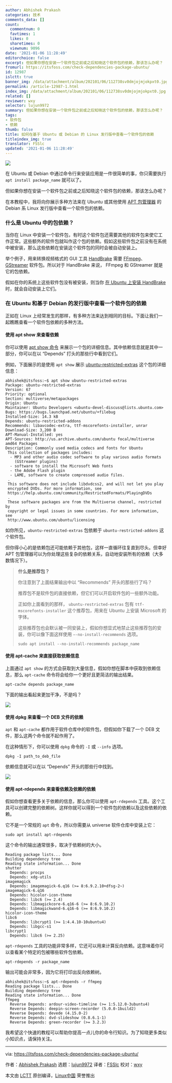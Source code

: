 ```yaml
---
author: Abhishek Prakash
categories: 技术
comments_data: []
count:
  commentnum: 0
  favtimes: 1
  likes: 0
  sharetimes: 0
  viewnum: 9096
date: '2021-01-06 11:28:49'
editorchoice: false
excerpt: 但如果你想在安装一个软件包之前或之后知晓这个软件包的依赖，那该怎么办呢？
fromurl: https://itsfoss.com/check-dependencies-package-ubuntu/
id: 12987
islctt: true
banner_img: /data/attachment/album/202101/06/112738sv0dmjojmjokpxt0.jpg
permalink: /article-12987-1.html
index_img: /data/attachment/album/202101/06/112738sv0dmjojmjokpxt0.jpg.thumb.jpg
related: []
reviewer: wxy
selector: lujun9972
summary: 但如果你想在安装一个软件包之前或之后知晓这个软件包的依赖，那该怎么办呢？
tags:
- 软件包
- 依赖
thumb: false
title: 如何在基于 Ubuntu 或 Debian 的 Linux 发行版中查看一个软件包的依赖
titleindex_img: true
translator: FSSlc
updated: '2021-01-06 11:28:49'
---
```


![](/data/attachment/album/202101/06/112738sv0dmjojmjokpxt0.jpg)


在 Ubuntu 或 Debian 中通过命令行来安装应用是一件很简单的事，你只需要执行 `apt install package_name` 就可以了。


但如果你想在安装一个软件包之前或之后知晓这个软件包的依赖，那该怎么办呢？


在本教程中，我将向你展示多种方法来在 Ubuntu 或其他使用 [APT 包管理器](https://wiki.debian.org/Apt) 的 Debian 系 Linux 发行版中查看一个软件包的依赖。


### 什么是 Ubuntu 中的包依赖？


当你在 Linux 中安装一个软件包，有时这个软件包还需要其他的软件包来使它工作正常。这些额外的软件包就叫作这个包的依赖。假如这些软件包之前没有在系统中被安装，那么这些依赖在安装这个软件包的同时会被自动安装上。


举个例子，用来转换视频格式的 GUI 工具 [HandBrake](https://itsfoss.com/handbrake/) 需要 [FFmpeg](https://ffmpeg.org/)、[GStreamer](https://gstreamer.freedesktop.org/) 软件包。所以对于 HandBrake 来说， FFmpeg 和 GStreamer 就是它的包依赖。


假如在你的系统上这些软件包没有被安装，则当你 [在 Ubuntu 上安装 HandBrake](https://itsfoss.com/install-handbrake-ubuntu/) 时，就会自动安装上它们。


### 在 Ubuntu 和基于 Debian 的发行版中查看一个软件包的依赖


正如在 Linux 上经常发生的那样，有多种方法来达到相同的目标。下面让我们一起瞧瞧查看一个软件包依赖的多种方法。


#### 使用 apt show 来查看依赖


你可以使用 [apt show 命令](https://itsfoss.com/apt-search-command/) 来展示一个包的详细信息。其中依赖信息就是其中一部分，你可以在以 “Depends” 打头的那些行中看到它们。


例如，下面展示的是使用 `apt show` 展示 [ubuntu-restricted-extras](https://itsfoss.com/install-media-codecs-ubuntu/) 这个包的详细信息：



```
abhishek@itsfoss:~$ apt show ubuntu-restricted-extras 
Package: ubuntu-restricted-extras
Version: 67
Priority: optional
Section: multiverse/metapackages
Origin: Ubuntu
Maintainer: Ubuntu Developers <ubuntu-devel-discuss@lists.ubuntu.com>
Bugs: https://bugs.launchpad.net/ubuntu/+filebug
Installed-Size: 14.3 kB
Depends: ubuntu-restricted-addons
Recommends: libavcodec-extra, ttf-mscorefonts-installer, unrar
Download-Size: 3,200 B
APT-Manual-Installed: yes
APT-Sources: http://us.archive.ubuntu.com/ubuntu focal/multiverse amd64 Packages
Description: Commonly used media codecs and fonts for Ubuntu
 This collection of packages includes:
  - MP3 and other audio codec software to play various audio formats
    (GStreamer plugins)
  - software to install the Microsoft Web fonts
  - the Adobe Flash plugin
  - LAME, software to create compressed audio files.
 .
 This software does not include libdvdcss2, and will not let you play
 encrypted DVDs. For more information, see
 https://help.ubuntu.com/community/RestrictedFormats/PlayingDVDs
 .
 These software packages are from the Multiverse channel, restricted by
 copyright or legal issues in some countries. For more information, see
 http://www.ubuntu.com/ubuntu/licensing

```

如你所见，`ubuntu-restricted-extras` 包依赖于 `ubuntu-restricted-addons` 这个软件包。


但你得小心的是依赖包还可能依赖于其他包，这样一直循环往复直到尽头。但幸好 APT 包管理器可以为你处理这些复杂的依赖关系，自动地安装所有的依赖（大多数情况下）。



> 
> **什么是推荐包？**
> 
> 
> 你注意到了上面结果输出中以 “Recommends” 开头的那些行了吗？
> 
> 
> 推荐包不是软件包的直接依赖，但它们可以开启软件包的一些额外功能。
> 
> 
> 正如你上面看到的那样， `ubuntu-restricted-extras` 包有 `ttf-mscorefonts-installer` 这个推荐包，用来在 Ubuntu 上安装 Microsoft 的字体。
> 
> 
> 这些推荐包也会默认被一同安装上，假如你想显式地禁止这些推荐包的安装，你可以像下面这样使用 `–-no-install-recommends` 选项。
> 
> 
> 
> ```
> sudo apt install --no-install-recommends package_name
> 
> ```
> 
> 


#### 使用 apt-cache 来直接获取依赖信息


上面通过 `apt show` 的方式会获取到大量信息，假如你想在脚本中获取到依赖信息，那么 `apt-cache` 命令将会给你一个更好且更简洁的输出结果。



```
apt-cache depends package_name

```

下面的输出看起来更加干净，不是吗？


![](/data/attachment/album/202101/06/112849tk6ncb9edogeogeo.png)


#### 使用 dpkg 来查看一个 DEB 文件的依赖


`apt` 和 `apt-cache` 都作用于软件仓库中的软件包，但假如你下载了一个 DEB 文件，那么这两个命令就不起作用了。


在这种情形下，你可以使用 `dpkg` 命令的 `-I` 或 `--info` 选项。



```
dpkg -I path_to_deb_file

```

依赖信息就可以在以 “Depends” 开头的那些行中找到。


![](/data/attachment/album/202101/06/112850q37hvz6i4d7i6g7u.png)


#### 使用 apt-rdepends 来查看依赖及依赖的依赖


假如你想查看更多关于依赖的信息，那么你可以使用 `apt-rdepends` 工具。这个工具可以创建完整的依赖树。这样你就可以得到一个软件包的依赖以及这些依赖的依赖。


它不是一个常规的 `apt` 命令，所以你需要从 universe 软件仓库中安装上它：



```
sudo apt install apt-rdepends

```

这个命令的输出通常很多，取决于依赖树的大小。



```
Reading package lists... Done
Building dependency tree
Reading state information... Done
shutter
  Depends: procps
  Depends: xdg-utils
imagemagick
  Depends: imagemagick-6.q16 (>= 8:6.9.2.10+dfsg-2~)
imagemagick-6.q16
  Depends: hicolor-icon-theme
  Depends: libc6 (>= 2.4)
  Depends: libmagickcore-6.q16-6 (>= 8:6.9.10.2)
  Depends: libmagickwand-6.q16-6 (>= 8:6.9.10.2)
hicolor-icon-theme
libc6
  Depends: libcrypt1 (>= 1:4.4.10-10ubuntu4)
  Depends: libgcc-s1
libcrypt1
  Depends: libc6 (>= 2.25)

```

`apt-rdepends` 工具的功能非常多样，它还可以用来计算反向依赖。这意味着你可以查看某个特定的包被哪些软件包依赖。



```
apt-rdepends -r package_name

```

输出可能会非常多，因为它将打印出反向依赖树。



```
abhishek@itsfoss:~$ apt-rdepends -r ffmpeg
Reading package lists... Done
Building dependency tree       
Reading state information... Done
ffmpeg
  Reverse Depends: ardour-video-timeline (>= 1:5.12.0-3ubuntu4)
  Reverse Depends: deepin-screen-recorder (5.0.0-1build2)
  Reverse Depends: devede (4.15.0-2)
  Reverse Depends: dvd-slideshow (0.8.6.1-1)
  Reverse Depends: green-recorder (>= 3.2.3)

```

我希望这个快速的教程可以帮助你提高一点儿你的命令行知识。为了知晓更多类似小知识点，请保持关注。




---


via: <https://itsfoss.com/check-dependencies-package-ubuntu/>


作者：[Abhishek Prakash](https://itsfoss.com/author/abhishek/) 选题：[lujun9972](https://github.com/lujun9972) 译者：[FSSlc](https://github.com/FSSlc) 校对：[wxy](https://github.com/wxy)


本文由 [LCTT](https://github.com/LCTT/TranslateProject) 原创编译，[Linux中国](https://linux.cn/) 荣誉推出